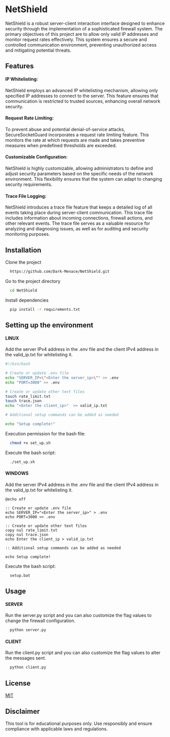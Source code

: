 
# NetShield

NetShield is a robust server-client interaction interface designed to enhance security through the implementation of a sophisticated firewall system. The primary objectives of this project are to allow only valid IP addresses and monitor request rates effectively. This system ensures a secure and controlled communication environment, preventing unauthorized access and mitigating potential threats.

## Features

#### IP Whitelisting:

NetShield employs an advanced IP whitelisting mechanism, allowing only specified IP addresses to connect to the server. This feature ensures that communication is restricted to trusted sources, enhancing overall network security.

#### Request Rate Limiting:

To prevent abuse and potential denial-of-service attacks, SecureSocketGuard incorporates a request rate limiting feature. This monitors the rate at which requests are made and takes preventive measures when predefined thresholds are exceeded.

#### Customizable Configuration:

NetShield is highly customizable, allowing administrators to define and adjust security parameters based on the specific needs of the network environment. This flexibility ensures that the system can adapt to changing security requirements.

#### Trace File Logging:

NetShield introduces a trace file feature that keeps a detailed log of all events taking place during server-client communication. This trace file includes information about incoming connections, firewall actions, and other relevant events. The trace file serves as a valuable resource for analyzing and diagnosing issues, as well as for auditing and security monitoring purposes.
## Installation

Clone the project

```bash
  https://github.com/Dark-Menace/NetShield.git
```

Go to the project directory

```bash
  cd NetShield
```
Install dependencies

```bash
  pip install -r requirements.txt

```




## Setting up the environment

#### LINUX

Add the server IPv4 address in the .env file and the client IPv4 address in the valid_ip.txt for whitelisting it.
```bash
#!/bin/bash

# Create or update .env file
echo "SERVER_IP=\"<Enter the server_ip>\"" >> .env
echo "PORT=3000" >> .env

# Create or update other text files
touch rate_limit.txt
touch trace.json
echo "<Enter the client_ip>"  >> valid_ip.txt

# Additional setup commands can be added as needed

echo "Setup complete!"
```

Execution permission for the bash file:
```bash
  chmod +x set_up.sh
```
Execute the bash script:
```bash
  ./set_up.sh
```

#### WINDOWS

Add the server IPv4 address in the .env file and the client IPv4 address in the valid_ip.txt for whitelisting it.
```batch
@echo off

:: Create or update .env file
echo SERVER_IP="<Enter the server_ip>" > .env
echo PORT=3000 >> .env

:: Create or update other text files
copy nul rate_limit.txt
copy nul trace.json
echo Enter the client_ip > valid_ip.txt

:: Additional setup commands can be added as needed

echo Setup complete!

```

Execute the bash script:
```bash
  setup.bat
```
## Usage

#### SERVER 

Run the server.py script and you can also customize the flag values to change the firewall configuration.

```bash
  python server.py
```

#### CLIENT

Run the client.py script and you can also customize the flag values to alter the messages sent.

```bash
  python client.py
```
## License

[MIT](https://choosealicense.com/licenses/mit/)


## Disclaimer

This tool is for educational purposes only. Use responsibly and ensure compliance with applicable laws and regulations.
